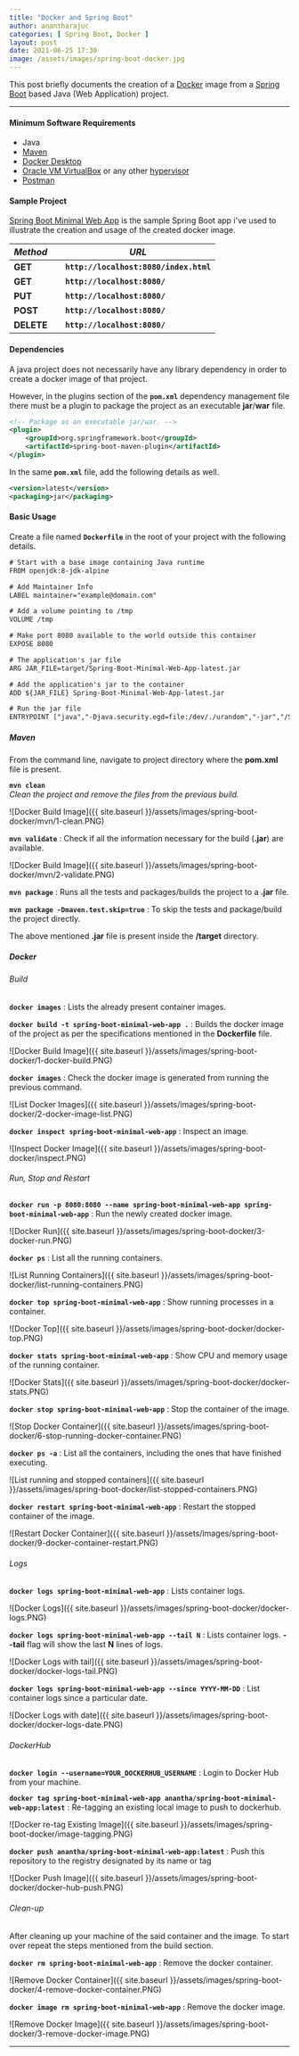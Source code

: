 ```yaml
---
title: "Docker and Spring Boot"
author: anantharajuc
categories: [ Spring Boot, Docker ]
layout: post
date: 2021-06-25 17:30
image: /assets/images/spring-boot-docker.jpg
---
```


This post briefly documents the creation of a [Docker](https://www.docker.com/) image from a [Spring Boot](https://spring.io/projects/spring-boot) based Java (Web Application) project.

---

#### Minimum Software Requirements

- Java
- [Maven](https://maven.apache.org/)
- [Docker Desktop](https://www.docker.com/products/docker-desktop)
- [Oracle VM VirtualBox](https://www.virtualbox.org/) or any other [hypervisor](https://en.wikipedia.org/wiki/Hypervisor)
- [Postman](https://www.postman.com/downloads/)

#### Sample Project

[Spring Boot Minimal Web App](https://github.com/AnanthaRajuC/Spring-Boot-Minimal-Web-App) is the sample Spring Boot app i've used to illustrate the creation and usage of the created docker image.

| *Method*   |    |  *URL*                                 |
|------------|----|----------------------------------------|
| **GET**    |    | **`http://localhost:8080/index.html`** |
| **GET**    |    | **`http://localhost:8080/`**           |
| **PUT**    |    | **`http://localhost:8080/`**           | 
| **POST**   |    | **`http://localhost:8080/`**           | 
| **DELETE** |    | **`http://localhost:8080/`**           |

#### Dependencies

A java project does not necessarily have any library dependency in order to create a docker image of that project.

However, in the plugins section of the **`pom.xml`** dependency management file there must be a plugin to package the project as an executable **jar**/**war** file.

~~~xml
<!-- Package as an executable jar/war. -->
<plugin>
	<groupId>org.springframework.boot</groupId>
	<artifactId>spring-boot-maven-plugin</artifactId>
</plugin>
~~~

In the same **`pom.xml`** file, add the following details as well.

~~~xml
<version>latest</version>
<packaging>jar</packaging>
~~~

#### Basic Usage

Create a file named **`Dockerfile`** in the root of your project with the following details.

~~~txt
# Start with a base image containing Java runtime
FROM openjdk:8-jdk-alpine

# Add Maintainer Info
LABEL maintainer="example@domain.com"

# Add a volume pointing to /tmp
VOLUME /tmp

# Make port 8080 available to the world outside this container
EXPOSE 8080

# The application's jar file
ARG JAR_FILE=target/Spring-Boot-Minimal-Web-App-latest.jar

# Add the application's jar to the container
ADD ${JAR_FILE} Spring-Boot-Minimal-Web-App-latest.jar

# Run the jar file 
ENTRYPOINT ["java","-Djava.security.egd=file:/dev/./urandom","-jar","/Spring-Boot-Minimal-Web-App-latest.jar"]
~~~

##### Maven

From the command line, navigate to project directory where the **pom.xml** file is present.

**`mvn clean`**  
*Clean the project and remove the files from the previous build.*

![Docker Build Image]({{ site.baseurl }}/assets/images/spring-boot-docker/mvn/1-clean.PNG)  

**`mvn validate`** : Check if all the information necessary for the build (**.jar**) are available.

![Docker Build Image]({{ site.baseurl }}/assets/images/spring-boot-docker/mvn/2-validate.PNG)  

**`mvn package`** : Runs all the tests and packages/builds the project to a **.jar** file. 

**`mvn package -Dmaven.test.skip=true`** : To skip the tests and package/build the project directly.

The above mentioned **.jar** file is present inside the **/target** directory.

##### Docker

###### Build 

**`docker images`** : Lists the already present container images.

**`docker build -t spring-boot-minimal-web-app .`** : Builds the docker image of the project as per the specifications mentioned in the **Dockerfile** file.

![Docker Build Image]({{ site.baseurl }}/assets/images/spring-boot-docker/1-docker-build.PNG)  

**`docker images`** : Check the docker image is generated from running the previous command.

![List Docker Images]({{ site.baseurl }}/assets/images/spring-boot-docker/2-docker-image-list.PNG)  

**`docker inspect spring-boot-minimal-web-app`** : Inspect an image.

![Inspect Docker Image]({{ site.baseurl }}/assets/images/spring-boot-docker/inspect.PNG)  

###### Run, Stop and Restart

**`docker run -p 8080:8080 --name spring-boot-minimal-web-app spring-boot-minimal-web-app`** : Run the newly created docker image.

![Docker Run]({{ site.baseurl }}/assets/images/spring-boot-docker/3-docker-run.PNG)  

**`docker ps`** : List all the running containers.

![List Running Containers]({{ site.baseurl }}/assets/images/spring-boot-docker/list-running-containers.PNG)  

**`docker top spring-boot-minimal-web-app`** : Show running processes in a container.

![Docker Top]({{ site.baseurl }}/assets/images/spring-boot-docker/docker-top.PNG) 

**`docker stats spring-boot-minimal-web-app`** : Show CPU and memory usage of the running container.

![Docker Stats]({{ site.baseurl }}/assets/images/spring-boot-docker/docker-stats.PNG) 

**`docker stop spring-boot-minimal-web-app`** : Stop the container of the image.

![Stop Docker Container]({{ site.baseurl }}/assets/images/spring-boot-docker/6-stop-running-docker-container.PNG)  

**`docker ps -a`** : List all the containers, including the ones that have finished executing.

![List running and stopped containers]({{ site.baseurl }}/assets/images/spring-boot-docker/list-stopped-containers.PNG)  

**`docker restart spring-boot-minimal-web-app`** : Restart the stopped container of the image.

![Restart Docker Container]({{ site.baseurl }}/assets/images/spring-boot-docker/9-docker-container-restart.PNG)  

###### Logs

**`docker logs spring-boot-minimal-web-app`** : Lists container logs.

![Docker Logs]({{ site.baseurl }}/assets/images/spring-boot-docker/docker-logs.PNG)  

**`docker logs spring-boot-minimal-web-app --tail N`** : Lists container logs. **--tail** flag will show the last **N** lines of logs.

![Docker Logs with tail]({{ site.baseurl }}/assets/images/spring-boot-docker/docker-logs-tail.PNG)  

**`docker logs spring-boot-minimal-web-app --since YYYY-MM-DD`** : List container logs since a particular date.

![Docker Logs with date]({{ site.baseurl }}/assets/images/spring-boot-docker/docker-logs-date.PNG) 

###### DockerHub

**`docker login --username=YOUR_DOCKERHUB_USERNAME`** : Login to Docker Hub from your machine.

**`docker tag spring-boot-minimal-web-app anantha/spring-boot-minimal-web-app:latest`** : Re-tagging an existing local image to push to dockerhub.

![Docker re-tag Existing Image]({{ site.baseurl }}/assets/images/spring-boot-docker/image-tagging.PNG)  

**`docker push anantha/spring-boot-minimal-web-app:latest`** : Push this repository to the registry designated by its name or tag

![Docker Push Image]({{ site.baseurl }}/assets/images/spring-boot-docker/docker-hub-push.PNG)  

###### Clean-up

After cleaning up your machine of the said container and the image. To start over repeat the steps mentioned from the build section.

**`docker rm spring-boot-minimal-web-app`** : Remove the docker container.

![Remove Docker Container]({{ site.baseurl }}/assets/images/spring-boot-docker/4-remove-docker-container.PNG)  

**`docker image rm spring-boot-minimal-web-app`** : Remove the docker image.

![Remove Docker Image]({{ site.baseurl }}/assets/images/spring-boot-docker/3-remove-docker-image.PNG)  

---


